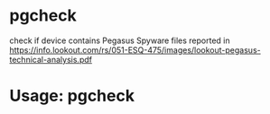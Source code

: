 # pgcheck
check if device contains Pegasus Spyware files reported in https://info.lookout.com/rs/051-ESQ-475/images/lookout-pegasus-technical-analysis.pdf

# Usage: pgcheck


